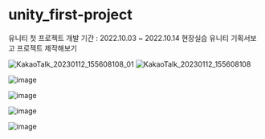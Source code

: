 # unity_first-project
유니티 첫 프로젝트
개발 기간 : 2022.10.03 ~ 2022.10.14
현장실습 유니티 기획서보고 프로젝트 제작해보기

![KakaoTalk_20230112_155608108_01](https://user-images.githubusercontent.com/85202681/211998576-65f87f7d-07b7-45f7-9cb2-28fe3d48d5c4.png)
![KakaoTalk_20230112_155608108](https://user-images.githubusercontent.com/85202681/211998600-be2898e7-03d4-45d5-817b-5c5b164514a0.png)



![image](https://user-images.githubusercontent.com/85202681/209511188-4466c40d-f672-4011-80de-7d527b359270.png)

![image](https://user-images.githubusercontent.com/85202681/209511243-8744f71d-6711-4538-9e22-80e257ba40c5.png)

![image](https://user-images.githubusercontent.com/85202681/209511338-a76509b9-30b3-4bec-b586-11e617749b7a.png)

![image](https://user-images.githubusercontent.com/85202681/209511389-030249f1-74f9-45e8-820b-4a102fa1618b.png)
